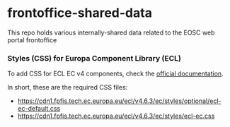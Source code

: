 # frontoffice-shared-data
This repo holds various internally-shared data related to the EOSC web portal frontoffice

### Styles (CSS) for Europa Component Library (ECL)
To add CSS for ECL EC v4 components, check the [official documentation](https://ec.europa.eu/component-library/ec/getting-started/).

In short, these are the required CSS files:
- https://cdn1.fpfis.tech.ec.europa.eu/ecl/v4.6.3/ec/styles/optional/ecl-ec-default.css
- https://cdn1.fpfis.tech.ec.europa.eu/ecl/v4.6.3/ec/styles/ecl-ec.css
